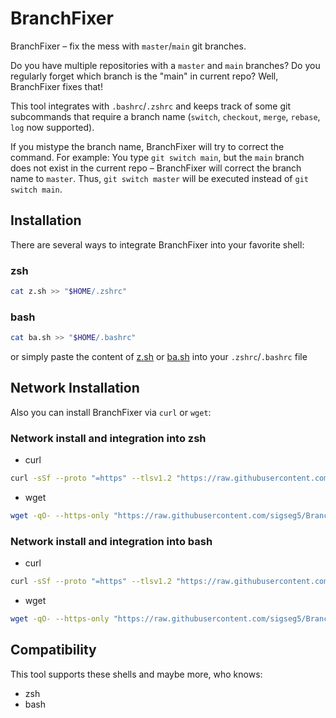 # BranchFixer

BranchFixer – fix the mess with `master`/`main` git branches.

Do you have multiple repositories with a `master` and `main` branches?
Do you regularly forget which branch is the "main" in current repo?
Well, BranchFixer fixes that!

This tool integrates with `.bashrc`/`.zshrc` and keeps track of some git subcommands that require a branch name (`switch`, `checkout`, `merge`, `rebase`, `log` now supported).

If you mistype the branch name, BranchFixer will try to correct the command.
For example:  You type `git switch main`, but the `main` branch does not exist in the current repo – BranchFixer will correct the branch name to `master`.
Thus, `git switch master` will be executed instead of `git switch main`.

## Installation

There are several ways to integrate BranchFixer into your favorite shell:

### zsh

```bash
cat z.sh >> "$HOME/.zshrc"
```

### bash

```bash
cat ba.sh >> "$HOME/.bashrc"
```

or simply paste the content of [z.sh](/z.sh) or [ba.sh](/ba.sh) into your `.zshrc`/`.bashrc` file

## Network Installation

Also you can install BranchFixer via `curl` or `wget`:

### Network install and integration into zsh

- curl

```bash
curl -sSf --proto "=https" --tlsv1.2 "https://raw.githubusercontent.com/sigseg5/BranchFixer/master/z.sh" >> "$HOME/.zshrc"
```

- wget

```bash
wget -qO- --https-only "https://raw.githubusercontent.com/sigseg5/BranchFixer/master/z.sh" >> "$HOME/.zshrc"
```

### Network install and integration into bash

- curl

```bash
curl -sSf --proto "=https" --tlsv1.2 "https://raw.githubusercontent.com/sigseg5/BranchFixer/master/ba.sh" >> "$HOME/.bashrc"
```

- wget

```bash
wget -qO- --https-only "https://raw.githubusercontent.com/sigseg5/BranchFixer/master/ba.sh" >> "$HOME/.bashrc"
```

## Compatibility

This tool supports these shells and maybe more, who knows:

- zsh
- bash
